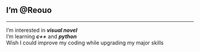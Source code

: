 ## I’m @Reouo  
***
I’m interested in ***visual novel***  
I’m learning ***c++*** and ***python***  
Wish I could improve my coding while upgrading my major skills
